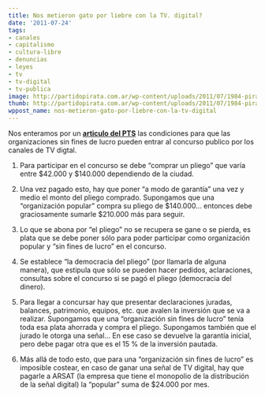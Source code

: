 ```yaml
---
title: Nos metieron gato por liebre con la TV. digital?
date: '2011-07-24'
tags:
- canales
- capitalismo
- cultura-libre
- denuncias
- leyes
- tv
- tv-digital
- tv-publica
image: http://partidopirata.com.ar/wp-content/uploads/2011/07/1984-pirate-tv.png
thumb: http://partidopirata.com.ar/wp-content/uploads/2011/07/1984-pirate-tv-150x150.png
wppost_name: nos-metieron-gato-por-liebre-con-la-tv-digital
---
```


Nos enteramos por un <a href="http://pts.org.ar/spip.php?article18157" title="Otro “hecho revolucionario” K para las pantallas de TV"><strong>articulo del PTS</strong></a> las condiciones para que las organizaciones sin fines de lucro pueden entrar al concurso publico por los canales de TV digtal.

1) Para participar en el concurso se debe “comprar un pliego” que varía entre $42.000 y $140.000 dependiendo de la ciudad.

2) Una vez pagado esto, hay que poner “a modo de garantía” una vez y medio el monto del pliego comprado. Supongamos que una “organización popular” compra su pliego de $140.000… entonces debe graciosamente sumarle $210.000 más para seguir.

3) Lo que se abona por “el pliego” no se recupera se gane o se pierda, es plata que se debe poner sólo para poder participar como organización popular y “sin fines de lucro” en el concurso.

4) Se establece “la democracia del pliego” (por llamarla de alguna manera), que estipula que sólo se pueden hacer pedidos, aclaraciones, consultas sobre el concurso si se pagó el pliego (democracia del dinero).

5) Para llegar a concursar hay que presentar declaraciones juradas, balances, patrimonio, equipos, etc. que avalen la inversión que se va a realizar. Supongamos que una “organización sin fines de lucro” tenía toda esa plata ahorrada y compra el pliego. Supongamos también que el jurado le otorga una señal… En ese caso se devuelve la garantía inicial, pero debe pagar otra que es el 15 % de la inversión pautada.

6) Más allá de todo esto, que para una “organización sin fines de lucro” es imposible costear, en caso de ganar una señal de TV digital, hay que pagarle a ARSAT (la empresa que tiene el monopolio de la distribución de la señal digital) la “popular” suma de $24.000 por mes.
